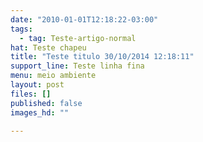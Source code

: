 ```yaml
---
date: "2010-01-01T12:18:22-03:00"
tags:
  - tag: Teste-artigo-normal
hat: Teste chapeu
title: "Teste titulo 30/10/2014 12:18:11"
support_line: Teste linha fina
menu: meio ambiente
layout: post
files: []
published: false
images_hd: ""

---
```


